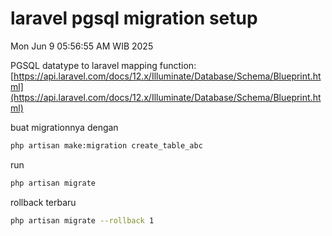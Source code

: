 # laravel pgsql migration setup

Mon Jun  9 05:56:55 AM WIB 2025

PGSQL datatype to laravel mapping function: [https://api.laravel.com/docs/12.x/Illuminate/Database/Schema/Blueprint.html](https://api.laravel.com/docs/12.x/Illuminate/Database/Schema/Blueprint.html)

buat migrationnya dengan
```sh
php artisan make:migration create_table_abc
```

run
```sh
php artisan migrate
```

rollback terbaru
```sh
php artisan migrate --rollback 1
```
